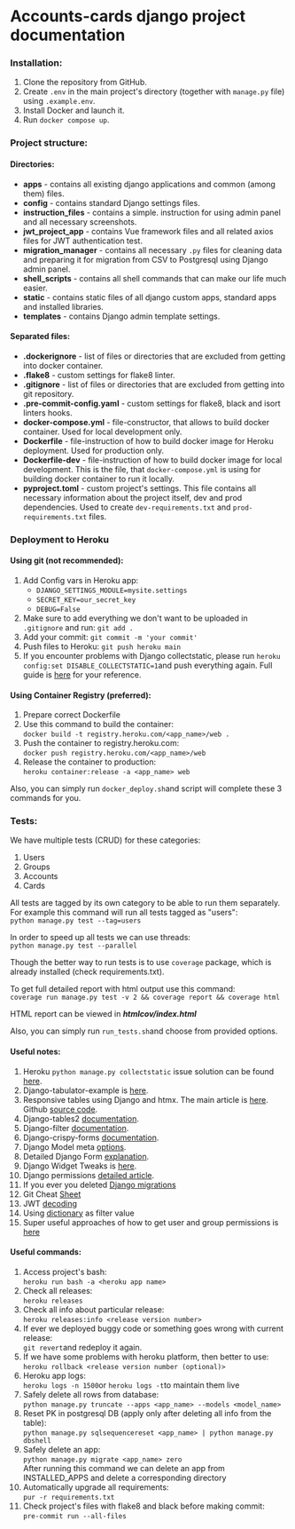 # Accounts-cards django project documentation

### Installation:

1. Clone the repository from GitHub.
2. Create `.env` in the main project's directory (together with `manage.py` file) using `.example.env`.
3. Install Docker and launch it.
4. Run `docker compose up`.

### Project structure:
#### Directories:

- **apps** - contains all existing django applications and common (among them) files.
- **config** - contains standard Django settings files.
- **instruction_files** - contains a simple. instruction for using admin panel and all necessary screenshots.
- **jwt_project_app** - contains Vue framework files and all related axios files for JWT authentication test.
- **migration_manager** - contains all necessary `.py` files for cleaning data and preparing it for migration from CSV to Postgresql using Django admin panel.
- **shell_scripts** - contains all shell commands that can make our life much easier.
- **static** - contains static files of all django custom apps, standard apps and installed libraries.
- **templates** - contains Django admin template settings.

#### Separated files:

- **.dockerignore** - list of files or directories that are excluded from getting into docker container.
- **.flake8** - custom settings for flake8 linter.
- **.gitignore** - list of files or directories that are excluded from getting into git repository.
- **.pre-commit-config.yaml** - custom settings for flake8, black and isort linters hooks.
- **docker-compose.yml** - file-constructor, that allows to build docker container. Used for local development only.
- **Dockerfile** - file-instruction of how to build docker image for Heroku deployment. Used for production only.
- **Dockerfile-dev** - file-instruction of how to build docker image for local development. This is the file, that `docker-compose.yml` is using for building docker container to run it locally.
- **pyproject.toml** - custom project's settings. This file contains all necessary information about the project itself, dev and prod dependencies. Used to create `dev-requirements.txt` and `prod-requirements.txt` files.

### Deployment to Heroku
#### Using git (not recommended):

1. Add Config vars in Heroku app:
   * `DJANGO_SETTINGS_MODULE=mysite.settings`
   * `SECRET_KEY=our_secret_key`
   * `DEBUG=False`
2. Make sure to add everything we don't want to be uploaded in `.gitignore` and run: `git add .`
3. Add your commit: `git commit -m 'your commit'`
4. Push files to Heroku: `git push heroku main`
5. If you encounter problems with Django collectstatic, please run `heroku config:set DISABLE_COLLECTSTATIC=1`and push everything again. Full guide is [here](https://stackoverflow.com/questions/55330749/error-while-running-python-manage-py-collectstatic-noinput-after-changin) for your reference.

#### Using Container Registry (preferred):

1. Prepare correct Dockerfile
2. Use this command to build the container:\
`docker build -t registry.heroku.com/<app_name>/web .`
3. Push the container to registry.heroku.com:\
`docker push registry.heroku.com/<app_name>/web`
4. Release the container to production:\
`heroku container:release -a <app_name> web`

Also, you can simply run `docker_deploy.sh`and script will complete these 3 commands for you.

### Tests:
We have multiple tests (CRUD) for these categories:
1. Users
2. Groups
3. Accounts
4. Cards

All tests are tagged by its own category to be able to run them separately. For example this command will run all tests tagged as "users":\
`python manage.py test --tag=users`

In order to speed up all tests we can use threads:\
`python manage.py test --parallel`

Though the better way to run tests is to use `coverage` package, which is already installed (check requirements.txt).

To get full detailed report with html output use this command:\
`coverage run manage.py test -v 2 && coverage report && coverage html`

HTML report can be viewed in **_htmlcov/index.html_**

Also, you can simply run `run_tests.sh`and choose from provided options.


#### Useful notes:
1. Heroku `python manage.py collectstatic` issue solution can be found [here](https://stackoverflow.com/questions/55330749/error-while-running-python-manage-py-collectstatic-noinput-after-changin).
2. Django-tabulator-example is [here](https://github.com/cuauhtemoc-amdg/django-tabulator-example).
3. Responsive tables using Django and htmx. The main article is [here](https://enzircle.com/responsive-table-with-django-and-htmx#comments-list). Github [source code](https://github.com/joashxu/dj-htmx-fun).
4. Django-tables2 [documentation](https://django-tables2.readthedocs.io/en/latest/index.html).
5. Django-filter [documentation](https://django-filter.readthedocs.io/en/stable/index.html).
6. Django-crispy-forms [documentation](https://django-crispy-forms.readthedocs.io/en/latest/index.html).
7. Django Model meta [options](https://docs.djangoproject.com/en/4.1/ref/models/options/).
8. Detailed Django Form [explanation](https://simpleisbetterthancomplex.com/article/2017/08/19/how-to-render-django-form-manually.html).
9. Django Widget Tweaks is [here](https://simpleisbetterthancomplex.com/2015/12/04/package-of-the-week-django-widget-tweaks.html).
10. Django permissions [detailed article](https://dandavies99.github.io/posts/2021/11/django-permissions/).
11. If you ever you deleted [Django migrations](https://stackoverflow.com/questions/37603203/django-deleted-migrations-directory)
12. Git Cheat [Sheet](http://res.cloudinary.com/hy4kyit2a/image/upload/SF_git_cheatsheet.pdf)
13. JWT [decoding](https://jwt.io/)
14. Using [dictionary](https://stackoverflow.com/questions/72623440/django-name-filter-name-icontains-is-not-defined) as filter value
15. Super useful approaches of how to get user and group permissions is [here](https://stackoverflow.com/questions/16573174/how-to-get-user-permissions)


#### Useful commands:
1. Access project's bash:\
`heroku run bash -a <heroku app name>`
2. Check all releases:\
`heroku releases`
3. Check all info about particular release:\
`heroku releases:info <release version number>`
4. If ever we deployed buggy code or something goes wrong with current release:\
`git revert`and redeploy it again.
5. If we have some problems with heroku platform, then better to use:\
`heroku rollback <release version number (optional)>`
6. Heroku app logs:\
`heroku logs -n 1500`or `heroku logs -t`to maintain them live
7. Safely delete all rows from database:\
`python manage.py truncate --apps <app_name> --models <model_name>`
8. Reset PK in postgresql DB (apply only after deleting all info from the table):\
`python manage.py sqlsequencereset <app_name> | python manage.py dbshell`
9. Safely delete an app:\
`python manage.py migrate <app_name> zero`\
After running this command we can delete an app from INSTALLED_APPS and delete a corresponding directory
10. Automatically upgrade all requirements:\
`pur -r requirements.txt`
11. Check project's files with flake8 and black before making commit:\
`pre-commit run --all-files`
